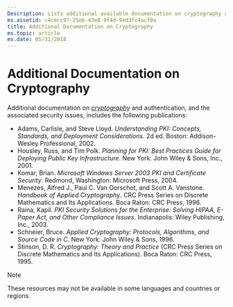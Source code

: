 ```yaml
---
Description: Lists additional available documentation on cryptography and authentication.
ms.assetid: c4cecc97-25eb-43e8-9f4d-9ed3fc4acf0a
title: Additional Documentation on Cryptography
ms.topic: article
ms.date: 05/31/2018
---
```


# Additional Documentation on Cryptography

Additional documentation on [*cryptography*](../secgloss/c-gly.md) and authentication, and the associated security issues, includes the following publications:

-   Adams, Carlisle, and Steve Lloyd. *Understanding PKI: Concepts, Standards, and Deployment Considerations*. 2d ed. Boston: Addison-Wesley Professional, 2002.
-   Housley, Russ, and Tim Polk. *Planning for PKI: Best Practices Guide for Deploying Public Key Infrastructure*. New York: John Wiley & Sons, Inc., 2001.
-   Komar, Brian. *Microsoft Windows Server 2003 PKI and Certificate Security*. Redmond, Washington: Microsoft Press, 2004.
-   Menezes, Alfred J., Paul C. Van Oorschot, and Scott A. Vanstone. *Handbook of Applied Cryptography*. CRC Press Series on Discrete Mathematics and Its Applications. Boca Raton: CRC Press, 1996.
-   Raina, Kapil. *PKI Security Solutions for the Enterprise: Solving HIPAA, E-Paper Act, and Other Compliance Issues*. Indianapolis: Wiley Publishing, Inc., 2003.
-   Schneier, Bruce. *Applied Cryptography: Protocols, Algorithms, and Source Code in C*. New York: John Wiley & Sons, 1996.
-   Stinson, D. R. *Cryptography: Theory and Practice* (CRC Press Series on Discrete Mathematics and Its Applications). Boca Raton: CRC Press, 1995.

> [!Note]  
> These resources may not be available in some languages and countries or regions.

 

 

 